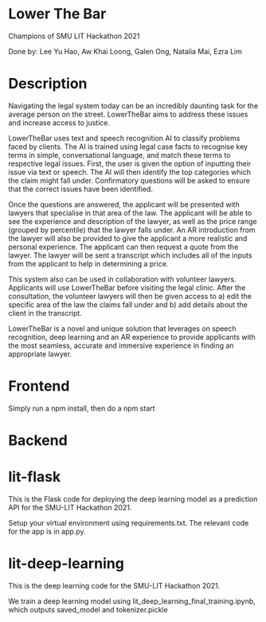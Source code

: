 
# Lower The Bar

Champions of SMU LIT Hackathon 2021

Done by: Lee Yu Hao, Aw Khai Loong, Galen Ong, Natalia Mai, Ezra Lim

# Description


Navigating the legal system today can be an incredibly daunting task for the average person on the street. LowerTheBar aims to address these issues and increase access to justice. 

LowerTheBar uses text and speech recognition AI to classify problems faced by clients. The AI is trained using legal case facts to recognise key terms in simple, conversational language, and match these terms to respective legal issues. First, the user is given the option of inputting their issue via text or speech. The AI will then identify the top categories which the claim might fall under. Confirmatory questions will be asked to ensure that the correct issues have been identified. 

Once the questions are answered, the applicant will be presented with lawyers that specialise in that area of the law. The applicant will be able to see the experience and description of the lawyer, as well as the price range (grouped by percentile) that the lawyer falls under. An AR introduction from the lawyer will also be provided to give the applicant a more realistic and personal experience. The applicant can then request a quote from the lawyer. The lawyer will be sent a transcript which includes all of the inputs from the applicant to help in determining a price. 

This system also can be used in collaboration with volunteer lawyers. Applicants will use LowerTheBar before visiting the legal clinic. After the consultation, the volunteer lawyers will then be given access to a) edit the specific area of the law the claims fall under and b) add details about the client in the transcript. 

LowerTheBar is a novel and unique solution that leverages on speech recognition, deep learning and an AR experience to provide applicants with the most seamless, accurate and immersive experience in finding an appropriate lawyer.

# Frontend

Simply run a npm install, then do a npm start

# Backend

# lit-flask

This is the Flask code for deploying the deep learning model as a prediction API for the SMU-LIT Hackathon 2021.

Setup your virtual environment using requirements.txt. The relevant code for the app is in app.py.

# lit-deep-learning

This is the deep learning code for the SMU-LIT Hackathon 2021.

We train a deep learning model using lit_deep_learning_final_training.ipynb, which outputs saved_model and tokenizer.pickle






